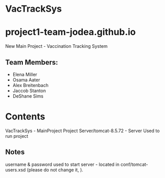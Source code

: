 # VacTrackSys
# project1-team-jodea.github.io
New Main Project - Vaccination Tracking System

## Team Members:
  - Elena Miller
  - Osama Aater
  - Alex Breitenbach
  - Jaccob Stanton
  - DeShane Sims
# Contents
VacTrackSys - MainProject Project
Server/tomcat-8.5.72 - Server Used to run project

## Notes
username & password used to start server - located in conf/tomcat-users.xsd (please do not change it, ).
